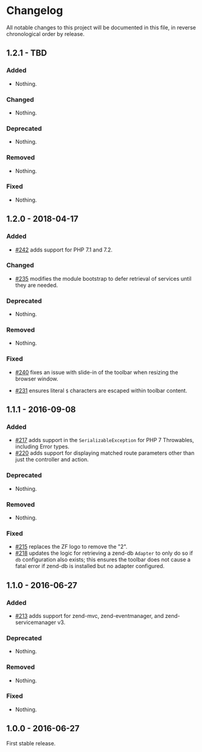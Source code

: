 # Changelog

All notable changes to this project will be documented in this file, in reverse chronological order by release.

## 1.2.1 - TBD

### Added

- Nothing.

### Changed

- Nothing.

### Deprecated

- Nothing.

### Removed

- Nothing.

### Fixed

- Nothing.

## 1.2.0 - 2018-04-17

### Added

- [#242](https://github.com/zendframework/zend-developer-tools/pull/242) adds support for PHP 7.1 and 7.2.

### Changed

- [#235](https://github.com/zendframework/zend-developer-tools/pull/235) modifies the module bootstrap to defer retrieval of services until they are needed.

### Deprecated

- Nothing.

### Removed

- Nothing.

### Fixed

- [#240](https://github.com/zendframework/zend-developer-tools/pull/240) fixes an issue with slide-in of the toolbar when resizing the browser window.

- [#231](https://github.com/zendframework/zend-developer-tools/pull/231) ensures literal `$` characters are escaped within toolbar content.

## 1.1.1 - 2016-09-08

### Added

- [#217](https://github.com/zendframework/ZendDeveloperTools/pull/217) adds
  support in the `SerializableException` for PHP 7 Throwables, including Error
  types.
- [#220](https://github.com/zendframework/ZendDeveloperTools/pull/220) adds
  support for displaying matched route parameters other than just the controller
  and action.

### Deprecated

- Nothing.

### Removed

- Nothing.

### Fixed

- [#215](https://github.com/zendframework/ZendDeveloperTools/pull/215) replaces
  the ZF logo to remove the "2".
- [#218](https://github.com/zendframework/ZendDeveloperTools/pull/218) updates
  the logic for retrieving a zend-db `Adapter` to only do so if `db`
  configuration also exists; this ensures the toolbar does not cause a fatal
  error if zend-db is installed but no adapter configured.

## 1.1.0 - 2016-06-27

### Added

- [#213](https://github.com/zendframework/ZendDeveloperTools/pull/213) adds
  support for zend-mvc, zend-eventmanager, and zend-servicemanager v3.

### Deprecated

- Nothing.

### Removed

- Nothing.

### Fixed

- Nothing.

## 1.0.0 - 2016-06-27

First stable release.
